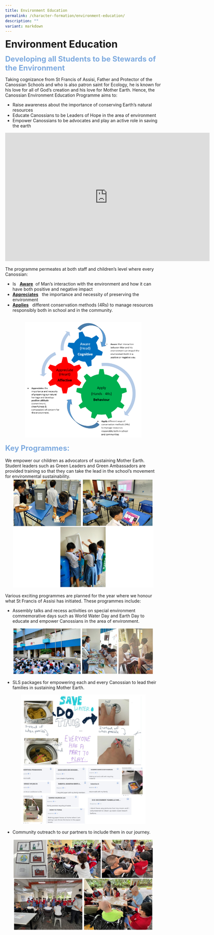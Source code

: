 ```yaml
---
title: Environment Education
permalink: /character-formation/environment-education/
description: ""
variant: markdown
---
```

<b><font size="6">Environment Education</font></b>

<b><font size="5" color="#7daadf">Developing all Students to be Stewards of the Environment</font></b>

Taking cognizance from St Francis of Assisi, Father and Protector of the Canossian Schools and who is also patron saint for Ecology, he is known for his love for all of God’s creation and his love for Mother Earth. Hence, the Canossian Environment Education Programme aims to: 

* Raise awareness about the importance of conserving Earth’s natural resources
* Educate Canossians to be Leaders of Hope in the area of environment
* Empower Canossians to be advocates and play an active role in saving the earth

<center>
<iframe allowfullscreen="" allow="accelerometer; autoplay; clipboard-write; encrypted-media; gyroscope; picture-in-picture; web-share" frameborder="0" title="YouTube video player" src="https://www.youtube.com/embed/3QFu32_eUnc?si=SIzsFS0B9vsd-3b1" height="415" width="660"></iframe>
</center>
  
The programme permeates at both staff and children’s level where every Canossian:

* Is &nbsp;&nbsp;<b><u>Aware</u></b>&nbsp;&nbsp;of Man’s interaction with the environment and how it can have both positive and negative impact
* <u><b> Appreciates</b></u>&nbsp;&nbsp;  the importance and necessity of preserving the environment
* <u><b> Applies</b></u>&nbsp;&nbsp;  different conservation methods (4Rs) to manage resources responsibly both in school and in the community.


<br>
<center>
<img src="/images/Character%20Formation/Environment%20Edu.png" style="width:75%">
</center>

<br>
<b><font size="5" color="#7daadf">Key Programmes:</font></b>
<br><br>
We empower our children as advocators of sustaining Mother Earth. Student leaders such as Green Leaders and Green Ambassadors are provided training so that they can take the lead in the school’s movement for environmental sustainability.

<center>
<img src="/images/Character%20Formation/Environment%20Education/Environment_Education_1.jpg" style="width:90%">
</center>

Various exciting programmes are planned for the year where we honour what St Francis of Assisi has initiated. These programmes include:

* Assembly talks and recess activities on special environment commemorative days such as World Water Day and Earth Day to educate and empower Canossians in the area of environment.

<center>
<img src="/images/Character%20Formation/Environment%20Education/Environment_Education_2.jpg" style="width:90%">
</center>

* SLS packages for empowering each and every Canossian to lead their families in sustaining Mother Earth.

<center>
<img src="/images/Character%20Formation/Environment%20Education/Environment_Education_3.jpg" style="width:80%">
</center>

* Community outreach to our partners to include them in our journey.

<center>
<img src="/images/Character%20Formation/Environment%20Education/Environment_Education_4.jpg" style="width:90%">
</center>